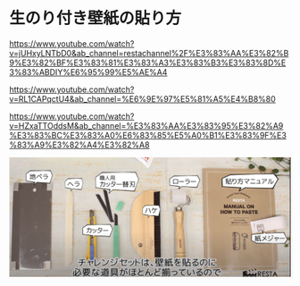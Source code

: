 # 生のり付き壁紙の貼り方
https://www.youtube.com/watch?v=jUHxyLNTbD0&ab_channel=restachannel%2F%E3%83%AA%E3%82%B9%E3%82%BF%E3%83%81%E3%83%A3%E3%83%B3%E3%83%8D%E3%83%ABDIY%E6%95%99%E5%AE%A4

https://www.youtube.com/watch?v=RL1CAPqctU4&ab_channel=%E6%9E%97%E5%81%A5%E4%B8%80


https://www.youtube.com/watch?v=HZxaTTOddsM&ab_channel=%E3%83%AA%E3%83%95%E3%82%A9%E3%83%BC%E3%83%A0%E6%83%85%E5%A0%B1%E3%83%9F%E3%83%A9%E3%82%A4%E3%82%A8


![工具](https://github.com/hiro-9999/blog/blob/master/tools_/home/%E5%A3%81%E7%B4%99/%E3%82%B9%E3%82%AF%E3%83%AA%E3%83%BC%E3%83%B3%E3%82%B7%E3%83%A7%E3%83%83%E3%83%88%202022-07-04%209.58.39.png)
